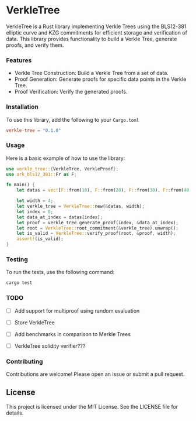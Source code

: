 
# VerkleTree
VerkleTree is a Rust library implementing Verkle Trees using the BLS12-381 elliptic curve and KZG commitments for efficient storage and verification of data. This library provides functionality to build a Verkle Tree, generate proofs, and verify them.

### Features
- Verkle Tree Construction: Build a Verkle Tree from a set of data.
- Proof Generation: Generate proofs for specific data points in the Verkle Tree.
- Proof Verification: Verify the generated proofs.

### Installation
To use this library, add the following to your `Cargo.toml`
```toml
verkle-tree = "0.1.0"
```

### Usage
Here is a basic example of how to use the library:

```rust
use verkle_tree::{VerkleTree, VerkleProof};
use ark_bls12_381::Fr as F;

fn main() {
    let datas = vec![F::from(10), F::from(20), F::from(30), F::from(40), F::from(50), F::from(60), F::from(70), F::from(80), F::from(90), F::from(100), F::from(110), F::from(120), F::from(130), F::from(140), F::from(150), F::from(160)];

    let width = 4;
    let verkle_tree = VerkleTree::new(&datas, width);
    let index = 0;
    let data_at_index = datas[index];
    let proof = verkle_tree.generate_proof(index, &data_at_index);
    let root = VerkleTree::root_commitment(&verkle_tree).unwrap();
    let is_valid = VerkleTree::verify_proof(root, &proof, width);
    assert!(is_valid);
}
```
### Testing
To run the tests, use the following command:
```bash
cargo test
```

### TODO
- [ ] Add support for multiproof using random evaluation
- [ ] Store VerkleTree
- [ ] Add benchmarks in comparison to Merkle Trees
- [ ] VerkleTree solidity verifier???


### Contributing
Contributions are welcome! Please open an issue or submit a pull request.

## License
This project is licensed under the MIT License. See the LICENSE file for details.